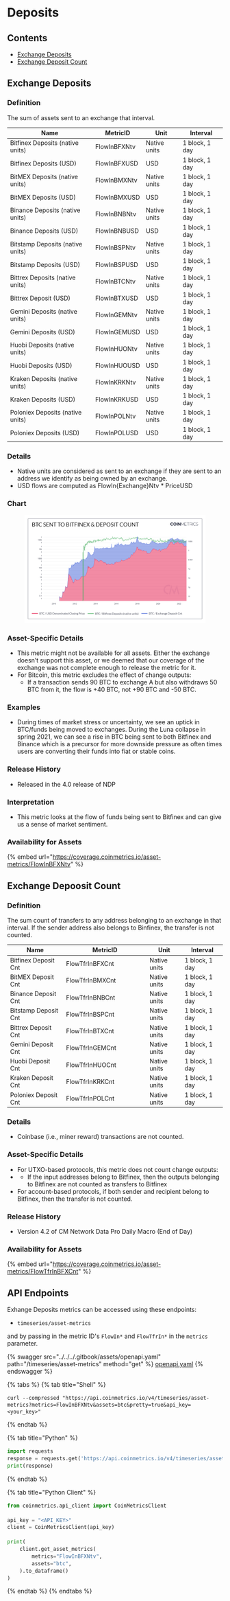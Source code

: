 # Deposits

## Contents

* [Exchange Deposits](deposits.md#flowin)
* [Exchange Deposit Count](deposits.md#flowtfrin)

## Exchange Deposits <a href="#flowin" id="flowin"></a>

### Definition

The sum of assets sent to an exchange that interval.

| Name                             | MetricID     | Unit         | Interval       |
| -------------------------------- | ------------ | ------------ | -------------- |
| Bitfinex Deposits (native units) | FlowInBFXNtv | Native units | 1 block, 1 day |
| Bitfinex Deposits (USD)          | FlowInBFXUSD | USD          | 1 block, 1 day |
| BitMEX Deposits (native units)   | FlowInBMXNtv | Native units | 1 block, 1 day |
| BitMEX Deposits (USD)            | FlowInBMXUSD | USD          | 1 block, 1 day |
| Binance Deposits (native units)  | FlowInBNBNtv | Native units | 1 block, 1 day |
| Binance Deposits (USD)           | FlowInBNBUSD | USD          | 1 block, 1 day |
| Bitstamp Deposits (native units) | FlowInBSPNtv | Native units | 1 block, 1 day |
| Bitstamp Deposits (USD)          | FlowInBSPUSD | USD          | 1 block, 1 day |
| Bittrex Deposits (native units)  | FlowInBTCNtv | Native units | 1 block, 1 day |
| Bittrex Deposit (USD)            | FlowInBTXUSD | USD          | 1 block, 1 day |
| Gemini Deposits (native units)   | FlowInGEMNtv | Native units | 1 block, 1 day |
| Gemini Deposits (USD)            | FlowInGEMUSD | USD          | 1 block, 1 day |
| Huobi Deposits (native units)    | FlowInHUONtv | Native units | 1 block, 1 day |
| Huobi Deposits (USD)             | FlowInHUOUSD | USD          | 1 block, 1 day |
| Kraken Deposits (native units)   | FlowInKRKNtv | Native units | 1 block, 1 day |
| Kraken Deposits (USD)            | FlowInKRKUSD | USD          | 1 block, 1 day |
| Poloniex Deposits (native units) | FlowInPOLNtv | Native units | 1 block, 1 day |
| Poloniex Deposits (USD)          | FlowInPOLUSD | USD          | 1 block, 1 day |

### Details

* Native units are considered as sent to an exchange if they are sent to an address we identify as being owned by an exchange.
* USD flows are computed as FlowIn{Exchange}Ntv \* PriceUSD

### Chart

<figure><img src="../../../.gitbook/assets/BTC_Sent_to_Bitfinex___Deposit_Count.png" alt=""><figcaption></figcaption></figure>

### Asset-Specific Details

* This metric might not be available for all assets. Either the exchange doesn’t support this asset, or we deemed that our coverage of the exchange was not complete enough to release the metric for it.
* For Bitcoin, this metric excludes the effect of change outputs:
  * If a transaction sends 90 BTC to exchange A but also withdraws 50 BTC from it, the flow is +40 BTC, not +90 BTC and -50 BTC.

### Examples

* During times of market stress or uncertainty, we see an uptick in BTC/funds being moved to exchanges. During the Luna collapse in spring 2021, we can see a rise in BTC being sent to both Bitfinex and Binance which is a precursor for more downside pressure as often times users are converting their funds into fiat or stable coins.

### Release History

* Released in the 4.0 release of NDP

### Interpretation

* This metric looks at the flow of funds being sent to Bitfinex and can give us a sense of market sentiment.

### Availability for Assets

{% embed url="https://coverage.coinmetrics.io/asset-metrics/FlowInBFXNtv" %}

## Exchange Depoosit Count <a href="#flowtfrin" id="flowtfrin"></a>

### Definition

The sum count of transfers to any address belonging to an exchange in that interval. If the sender address also belongs to Binfinex, the transfer is not counted.

<table><thead><tr><th>Name</th><th width="181">MetricID</th><th>Unit</th><th>Interval</th></tr></thead><tbody><tr><td>Bitfinex Deposit Cnt</td><td>FlowTfrInBFXCnt</td><td>Native units</td><td>1 block, 1 day</td></tr><tr><td>BitMEX Deposit Cnt</td><td>FlowTfrInBMXCnt</td><td>Native units</td><td>1 block, 1 day</td></tr><tr><td>Binance Deposit Cnt</td><td>FlowTfrInBNBCnt</td><td>Native units</td><td>1 block, 1 day</td></tr><tr><td>Bitstamp Deposit Cnt</td><td>FlowTfrInBSPCnt</td><td>Native units</td><td>1 block, 1 day</td></tr><tr><td>Bittrex Deposit Cnt</td><td>FlowTfrInBTXCnt</td><td>Native units</td><td>1 block, 1 day</td></tr><tr><td>Gemini Deposit Cnt</td><td>FlowTfrInGEMCnt</td><td>Native units</td><td>1 block, 1 day</td></tr><tr><td>Huobi Deposit Cnt</td><td>FlowTfrInHUOCnt</td><td>Native units</td><td>1 block, 1 day</td></tr><tr><td>Kraken Deposit Cnt</td><td>FlowTfrInKRKCnt</td><td>Native units</td><td>1 block, 1 day</td></tr><tr><td>Poloniex Deposit Cnt</td><td>FlowTfrInPOLCnt</td><td>Native units</td><td>1 block, 1 day</td></tr></tbody></table>

### Details

* Coinbase (i.e., miner reward) transactions are not counted.

### Asset-Specific Details

* For UTXO-based protocols, this metric does not count change outputs:
*
  * If the input addresses belong to Bitfinex, then the outputs belonging to Bitfinex are not counted as transfers to Bitfinex
* For account-based protocols, if both sender and recipient belong to Bitfinex, then the transfer is not counted.

### Release History

* Version 4.2 of CM Network Data Pro Daily Macro (End of Day)

### Availability for Assets

{% embed url="https://coverage.coinmetrics.io/asset-metrics/FlowTfrInBFXCnt" %}

## API Endpoints

Exhange Deposits metrics can be accessed using these endpoints:

* `timeseries/asset-metrics`

and by passing in the metric ID's `FlowIn*` and `FlowTfrIn*` in the `metrics` parameter.

{% swagger src="../../../.gitbook/assets/openapi.yaml" path="/timeseries/asset-metrics" method="get" %}
[openapi.yaml](../../../.gitbook/assets/openapi.yaml)
{% endswagger %}

{% tabs %}
{% tab title="Shell" %}
```shell
curl --compressed "https://api.coinmetrics.io/v4/timeseries/asset-metrics?metrics=FlowInBFXNtv&assets=btc&pretty=true&api_key=<your_key>"
```
{% endtab %}

{% tab title="Python" %}
```python
import requests
response = requests.get('https://api.coinmetrics.io/v4/timeseries/asset-metrics?metrics=FlowInBFXNtv&assets=btc&pretty=true&api_key=<your_key>').json()
print(response)
```
{% endtab %}

{% tab title="Python Client" %}
```python
from coinmetrics.api_client import CoinMetricsClient

api_key = "<API_KEY>"
client = CoinMetricsClient(api_key)

print(
    client.get_asset_metrics(
        metrics="FlowInBFXNtv", 
        assets="btc",
    ).to_dataframe()
)
```
{% endtab %}
{% endtabs %}
